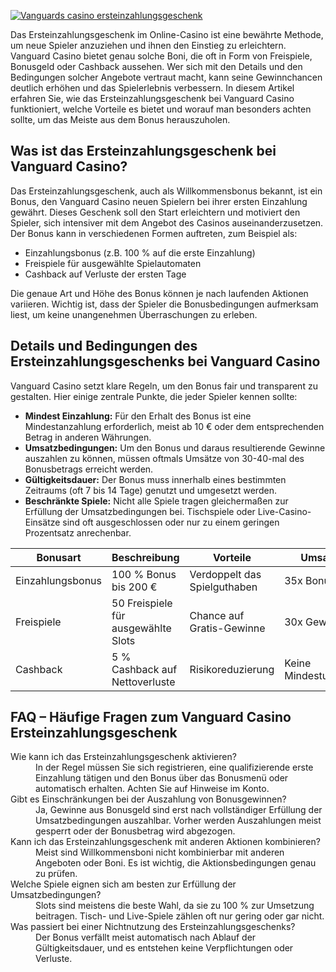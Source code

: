 [![Vanguards casino ersteinzahlungsgeschenk](https://123-caf.pages.dev/gitsignup.png)](https://vrmoo.ru/Bt82HjjY)

<p>Das Ersteinzahlungsgeschenk im Online-Casino ist eine bewährte Methode, um neue Spieler anzuziehen und ihnen den Einstieg zu erleichtern. Vanguard Casino bietet genau solche Boni, die oft in Form von Freispiele, Bonusgeld oder Cashback aussehen. Wer sich mit den Details und den Bedingungen solcher Angebote vertraut macht, kann seine Gewinnchancen deutlich erhöhen und das Spielerlebnis verbessern. In diesem Artikel erfahren Sie, wie das Ersteinzahlungsgeschenk bei Vanguard Casino funktioniert, welche Vorteile es bietet und worauf man besonders achten sollte, um das Meiste aus dem Bonus herauszuholen.</p>  <h2>Was ist das Ersteinzahlungsgeschenk bei Vanguard Casino?</h2> <p>Das Ersteinzahlungsgeschenk, auch als Willkommensbonus bekannt, ist ein Bonus, den Vanguard Casino neuen Spielern bei ihrer ersten Einzahlung gewährt. Dieses Geschenk soll den Start erleichtern und motiviert den Spieler, sich intensiver mit dem Angebot des Casinos auseinanderzusetzen. Der Bonus kann in verschiedenen Formen auftreten, zum Beispiel als:</p> <ul> <li>Einzahlungsbonus (z.B. 100 % auf die erste Einzahlung)</li> <li>Freispiele für ausgewählte Spielautomaten</li> <li>Cashback auf Verluste der ersten Tage</li> </ul> <p>Die genaue Art und Höhe des Bonus können je nach laufenden Aktionen variieren. Wichtig ist, dass der Spieler die Bonusbedingungen aufmerksam liest, um keine unangenehmen Überraschungen zu erleben.</p>  <h2>Details und Bedingungen des Ersteinzahlungsgeschenks bei Vanguard Casino</h2> <p>Vanguard Casino setzt klare Regeln, um den Bonus fair und transparent zu gestalten. Hier einige zentrale Punkte, die jeder Spieler kennen sollte:</p> <ul> <li><strong>Mindest Einzahlung:</strong> Für den Erhalt des Bonus ist eine Mindestanzahlung erforderlich, meist ab 10 € oder dem entsprechenden Betrag in anderen Währungen.</li> <li><strong>Umsatzbedingungen:</strong> Um den Bonus und daraus resultierende Gewinne auszahlen zu können, müssen oftmals Umsätze von 30-40-mal des Bonusbetrags erreicht werden.</li> <li><strong>Gültigkeitsdauer:</strong> Der Bonus muss innerhalb eines bestimmten Zeitraums (oft 7 bis 14 Tage) genutzt und umgesetzt werden.</li> <li><strong>Beschränkte Spiele:</strong> Nicht alle Spiele tragen gleichermaßen zur Erfüllung der Umsatzbedingungen bei. Tischspiele oder Live-Casino-Einsätze sind oft ausgeschlossen oder nur zu einem geringen Prozentsatz anrechenbar.</li> </ul>  <table>   <thead>     <tr>       <th>Bonusart</th>       <th>Beschreibung</th>       <th>Vorteile</th>       <th>Umsatzbedingungen</th>     </tr>   </thead>   <tbody>     <tr>       <td>Einzahlungsbonus</td>       <td>100 % Bonus bis 200 €</td>       <td>Verdoppelt das Spielguthaben</td>       <td>35x Bonusbetrag</td>     </tr>     <tr>       <td>Freispiele</td>       <td>50 Freispiele für ausgewählte Slots</td>       <td>Chance auf Gratis-Gewinne</td>       <td>30x Gewinn aus Freispielen</td>     </tr>     <tr>       <td>Cashback</td>       <td>5 % Cashback auf Nettoverluste</td>       <td>Risikoreduzierung</td>       <td>Keine Mindestumsatzbedingungen</td>     </tr>   </tbody> </table>  <h2>FAQ – Häufige Fragen zum Vanguard Casino Ersteinzahlungsgeschenk</h2> <dl> <dt>Wie kann ich das Ersteinzahlungsgeschenk aktivieren?</dt> <dd>In der Regel müssen Sie sich registrieren, eine qualifizierende erste Einzahlung tätigen und den Bonus über das Bonusmenü oder automatisch erhalten. Achten Sie auf Hinweise im Konto.</dd>  <dt>Gibt es Einschränkungen bei der Auszahlung von Bonusgewinnen?</dt> <dd>Ja, Gewinne aus Bonusgeld sind erst nach vollständiger Erfüllung der Umsatzbedingungen auszahlbar. Vorher werden Auszahlungen meist gesperrt oder der Bonusbetrag wird abgezogen.</dd>  <dt>Kann ich das Ersteinzahlungsgeschenk mit anderen Aktionen kombinieren?</dt> <dd>Meist sind Willkommensboni nicht kombinierbar mit anderen Angeboten oder Boni. Es ist wichtig, die Aktionsbedingungen genau zu prüfen.</dd>  <dt>Welche Spiele eignen sich am besten zur Erfüllung der Umsatzbedingungen?</dt> <dd>Slots sind meistens die beste Wahl, da sie zu 100 % zur Umsetzung beitragen. Tisch- und Live-Spiele zählen oft nur gering oder gar nicht.</dd>  <dt>Was passiert bei einer Nichtnutzung des Ersteinzahlungsgeschenks?</dt> <dd>Der Bonus verfällt meist automatisch nach Ablauf der Gültigkeitsdauer, und es entstehen keine Verpflichtungen oder Verluste.</dd> </dl>